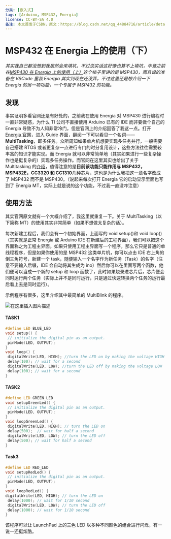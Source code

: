 ```yaml
---
分类: [嵌入式]
tags: [Arduino, MSP432, Energia]
license: CC-BY-SA 4.0
备注: 本文首发于CSDN，原文：https://blog.csdn.net/qq_44884716/article/details/109551240
---
```


# MSP432 在 Energia 上的使用（下）

_其实我自己都没想到我居然会来填坑，不过说实话这好像也算不上填坑，毕竟之前在[MSP430 在 Energia 上的使用（上）](https://blog.csdn.net/qq_44884716/article/details/108244072)这个帖子里讲的是 MSP430，而且说的准备在 VSCode 里装 Energia 其实到现在还没弄，不过这里还是想介绍一下 Energia 的另一项功能，一个专属于 MSP432 的功能。_

## 发现

事实证明多看官网还是有好处的，之前我在使用 Energia 对 MSP430 进行编程时一直非常疑惑，为什么 TI 公司不直接使用 Arduino 已有的 IDE 而非要做个自己的 Energia 导致不为人知非常冷门，但是官网上的介绍回答了我这一点。打开[Energia 官网](https://energia.nu/)，进入 Guide 界面，翻阅一下可以看见一个名词——**MultiTasking**，即多任务。众所周知如果单片机想要实现多任务并行，一般需要自己搭建 RTOS 或者更复杂一点进行专门的时分复用设计，这些方法往往需要较丰富的知识才能实现。而 Energia 就可以非常简单地（其实如果进行一些复杂操作也是挺复杂的）实现多任务操作。而官网在这里其实也给出了关于 Multitasking 的[介绍](https://energia.nu/guide/foundations/programming_technique/multitasking/)，值得注意的是**目前该功能只能作用与 MSP432，MSP432E，CC3320 和 CC1310**几种芯片，这也是为什么我把这一章名字改成了 MSP432 而不是 MSP430。（说起来每次打开 Energia 它的启动显示里面也写到了 Energia MT，实际上就是说的这个功能，不过我一直没咋注意）

## 使用方法

其实官网原文就有一个大概介绍了，我这里就重复一下。关于 MultiTasking（以下简称 MT）的使用其实非常简单（如果不想做太复杂的话）。

每次新建工程后，我们会有一个初始界面，上面写的 void setup()和 void loop()（其实就是正常 Energia 或 Arduino IDE 在新建后的工程界面），我们可以把这个界面称之为工程主界面。如果只使用工程主界面写一个程序，那么它只是普通的单线程程序，但是如果你使用的是 MSP432 这类单片机，你可以点击 IDE 右上角的倒三角符号，新建一个 task，随便输入一个名字作为新任务（Task）的名字（注意不要输入后缀，IDE 会自动将其生成为 ino）然后你可以在里面写两个函数，他们便可以当成一个新的 setup 和 loop 函数了，此时如果烧录进芯片后，芯片便会同时运行两个任务（实际上并不是同时运行，只是通过快速转换两个任务的运行最后看上去是同时运行）。

示例程序有很多，这里介绍其中最简单的 MultiBlink 的程序。

![在这里插入图片描述](https://i-blog.csdnimg.cn/blog_migrate/e7c8578e4b34b19fce183c3a6cf317c1.png#pic_center)

#### TASK1

```C++
#define LED BLUE_LED
void setup() {
 // initialize the digital pin as an output.
 pinMode(LED, OUTPUT);
}
void loop() {
 digitalWrite(LED, HIGH); //turn the LED on by making the voltage HIGH
 delay(100); // wait for a second
 digitalWrite(LED, LOW); //turn the LED off by making the voltage LOW
 delay(100); // wait for a second
}
```

#### TASK2

```C++
#define LED GREEN_LED
void setupGreenLed() {
 // initialize the digital pin as an output.
 pinMode(LED, OUTPUT);
}
void loopGreenLed() {
 digitalWrite(LED, HIGH); // turn the LED on
 delay(500);  // wait for half a second
 digitalWrite(LED, LOW); // turn the LED off
 delay(500); // wait for half a second
}
```

#### Task3

```C++
#define LED RED_LED
void setupRedLed() {
 // initialize the digital pin as an output.
 pinMode(LED, OUTPUT);
}
void loopRedLed() {
digitalWrite(LED, HIGH); // turn the LED on
 delay(1000); // wait for 1/10 second
 digitalWrite(LED, LOW); // turn the LED off
 delay(1000); // wait for 1/10 second
}
```

该程序可以让 LaunchPad 上的三色 LED 以多种不同颜色的组合进行闪烁，有一说一还挺炫酷。
